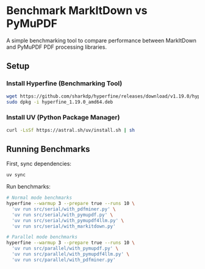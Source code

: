 # Benchmark MarkItDown vs PyMuPDF

A simple benchmarking tool to compare performance between MarkItDown and PyMuPDF PDF processing libraries.

## Setup

### Install Hyperfine (Benchmarking Tool)

```bash
wget https://github.com/sharkdp/hyperfine/releases/download/v1.19.0/hyperfine_1.19.0_amd64.deb
sudo dpkg -i hyperfine_1.19.0_amd64.deb
```

### Install UV (Python Package Manager)

```bash
curl -LsSf https://astral.sh/uv/install.sh | sh
```

## Running Benchmarks

First, sync dependencies:

```bash
uv sync
```

Run benchmarks:

```bash
# Normal mode benchmarks
hyperfine --warmup 3 --prepare true --runs 10 \
  'uv run src/serial/with_pdfminer.py' \
  'uv run src/serial/with_pymupdf.py' \
  'uv run src/serial/with_pymupdf4llm.py' \
  'uv run src/serial/with_markitdown.py'

# Parallel mode benchmarks
hyperfine --warmup 3 --prepare true --runs 10 \
  'uv run src/parallel/with_pymupdf.py' \
  'uv run src/parallel/with_pymupdf4llm.py' \
  'uv run src/parallel/with_pdfminer.py'
```
